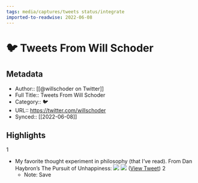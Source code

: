 ```yaml
---
tags: media/captures/tweets status/integrate
imported-to-readwise: 2022-06-08
---
```

# 🐦 Tweets From Will Schoder

## Metadata
- Author:: [[@willschoder on Twitter]]
- Full Title:: Tweets From Will Schoder
- Category:: 🐦
- URL:: https://twitter.com/willschoder
- Synced:: [[2022-06-08]]

## Highlights
1
- My favorite thought experiment in philosophy (that I’ve read).
  From Dan Haybron’s The Pursuit of Unhappiness: 
  ![](https://pbs.twimg.com/media/FUvTUx_XoAA6lTs.jpg) 
  ![](https://pbs.twimg.com/media/FUvTUyAWAAIdxjq.jpg) ([View Tweet](https://twitter.com/willschoder/status/1534552456272744448))
2
    - Note: Save

